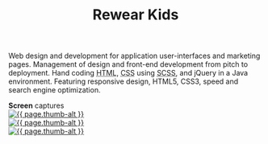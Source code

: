 ﻿---
layout: 04-portfolio
name: rewearkids
title: Rewear Kids
categories:
- portfolio
tags: [Big Cartel, Coding, Content Management, CSS, CSS3, Design, Ecommerce, HTML, HTML5, Web Design, Wordpress]
mobile: true
website: rewearkids.com
project: Rewear Kids <span>E-commerce</span>
excerpt: Rewear creates beautiful and creative kid’s clothing and home items from upcycled material.

thumb-ext: jpg
thumb-alt: Home &ndash; rewearkids.com
img-ext: png
img-alt: Home &ndash; rewearkids.com

color-dark: 0B3042

solo: design and development
designer: 100
developer: 100
---
Web design and development for application user-interfaces and marketing pages. Management of design and front-end development from pitch to deployment. Hand coding <abbr title="hyper text markup language">HTML</abbr>, <abbr title="cascading style sheets">CSS</abbr> using <abbr title="syntactic cascading style sheets">SCSS</abbr>, and jQuery in a Java environment. Featuring responsive design, HTML5, CSS3, speed and search engine optimization.

<section class="cf">
  <span class="title--section"><b>Screen</b> captures</span>
  <div class="grid grid--guttersLarge grid-wrap thumb-grid">
    <div class="thumb grid-cell show-me animated">
      <a href="#" class="fluidbox">
        <img src="/images/portfolio/{{ page.name }}/{{ page.name }}-01.{{ page.img-ext }}" alt="{{ page.thumb-alt }}" class="img-responsive">
      </a>
    </div>
    <div class="thumb grid-cell show-me animated">
      <a href="#" class="fluidbox">
        <img src="/images/portfolio/{{ page.name }}/{{ page.name }}-02.{{ page.img-ext }}" alt="{{ page.thumb-alt }}" class="img-responsive">
      </a>
    </div>
    <div class="thumb grid-cell show-me animated">
      <a href="#" class="fluidbox">
        <img src="/images/portfolio/{{ page.name }}/{{ page.name }}-03.{{ page.img-ext }}" alt="{{ page.thumb-alt }}" class="img-responsive">
      </a>
    </div>
  </div>
</section>
